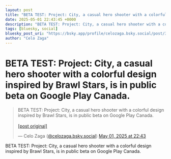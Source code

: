 ```yaml
---
layout: post
title: "BETA TEST: Project: City, a casual hero shooter with a colorful design inspired by Brawl Stars, is in public beta on Google Play Canada."
date: 2025-05-01 22:43:45 +0000
description: "BETA TEST: Project: City, a casual hero shooter with a colorful design inspired by Brawl Stars, is in public beta on Google Play Canada."
tags: [bluesky, social]
bluesky_post_uri: "https://bsky.app/profile/celozaga.bsky.social/post/3lo5f43xnw72o"
author: "Celo Zaga"
---
```


<h1 class="bluesky-post-title">BETA TEST: Project: City, a casual hero shooter with a colorful design inspired by Brawl Stars, is in public beta on Google Play Canada.</h1>


<blockquote class="bluesky-embed" data-bluesky-uri="at://did:plc:lmh6rennptq77inaztnovw4b/app.bsky.feed.post/3lo5f43xnw72o" data-bluesky-embed-color-mode="system">
<p lang="">BETA TEST: Project: City, a casual hero shooter with a colorful design inspired by Brawl Stars, is in public beta on Google Play Canada.<br><br><a href="https://bsky.app/profile/celozaga.bsky.social/post/3lo5f43xnw72o">[post original]</a></p>
&mdash; Celo Zaga (<a href="https://bsky.app/profile/did:plc:lmh6rennptq77inaztnovw4b">@celozaga.bsky.social</a>) <a href="https://bsky.app/profile/celozaga.bsky.social/post/3lo5f43xnw72o">May 01, 2025 at 22:43</a>
</blockquote>
<script async src="https://embed.bsky.app/static/embed.js" charset="utf-8"></script>


<p class="bluesky-post-description">BETA TEST: Project: City, a casual hero shooter with a colorful design inspired by Brawl Stars, is in public beta on Google Play Canada.</p>
